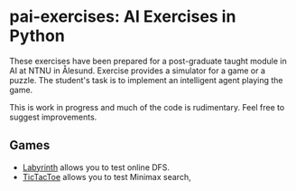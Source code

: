 # pai-exercises: AI Exercises in Python

These exercises have been prepared for a post-graduate taught
module in AI at NTNU in Ålesund.  Exercise provides a simulator
for a game or a puzzle.  The student's task is to implement an
intelligent agent playing the game.

This is work in progress and much of the code is rudimentary.
Feel free to suggest improvements.

## Games

+ [Labyrinth](https://github.com/hgeorgsch/pai-exercises/tree/main/Labyrinth)
  allows you to test online DFS.
+ [TicTacToe](https://github.com/hgeorgsch/pai-exercises/tree/main/TicTacToe)
  allows you to test Minimax search,

